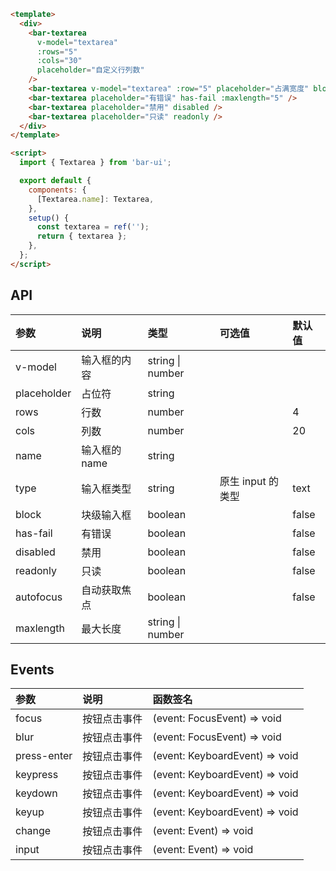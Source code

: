```html
<template>
  <div>
    <bar-textarea
      v-model="textarea"
      :rows="5"
      :cols="30"
      placeholder="自定义行列数"
    />
    <bar-textarea v-model="textarea" :row="5" placeholder="占满宽度" block />
    <bar-textarea placeholder="有错误" has-fail :maxlength="5" />
    <bar-textarea placeholder="禁用" disabled />
    <bar-textarea placeholder="只读" readonly />
  </div>
</template>

<script>
  import { Textarea } from 'bar-ui';

  export default {
    components: {
      [Textarea.name]: Textarea,
    },
    setup() {
      const textarea = ref('');
      return { textarea };
    },
  };
</script>
```

## API

| 参数        | 说明          | 类型             | 可选值            | 默认值 |
| :---------- | :------------ | :--------------- | :---------------- | :----- |
| v-model     | 输入框的内容  | string \| number |                   |        |
| placeholder | 占位符        | string           |                   |        |
| rows        | 行数          | number           |                   | 4      |
| cols        | 列数          | number           |                   | 20     |
| name        | 输入框的 name | string           |                   |        |
| type        | 输入框类型    | string           | 原生 input 的类型 | text   |
| block       | 块级输入框    | boolean          |                   | false  |
| has-fail    | 有错误        | boolean          |                   | false  |
| disabled    | 禁用          | boolean          |                   | false  |
| readonly    | 只读          | boolean          |                   | false  |
| autofocus   | 自动获取焦点  | boolean          |                   | false  |
| maxlength   | 最大长度      | string \| number |                   |        |

## Events

| 参数        | 说明         | 函数签名                       |
| :---------- | :----------- | :----------------------------- |
| focus       | 按钮点击事件 | (event: FocusEvent) => void    |
| blur        | 按钮点击事件 | (event: FocusEvent) => void    |
| press-enter | 按钮点击事件 | (event: KeyboardEvent) => void |
| keypress    | 按钮点击事件 | (event: KeyboardEvent) => void |
| keydown     | 按钮点击事件 | (event: KeyboardEvent) => void |
| keyup       | 按钮点击事件 | (event: KeyboardEvent) => void |
| change      | 按钮点击事件 | (event: Event) => void         |
| input       | 按钮点击事件 | (event: Event) => void         |
